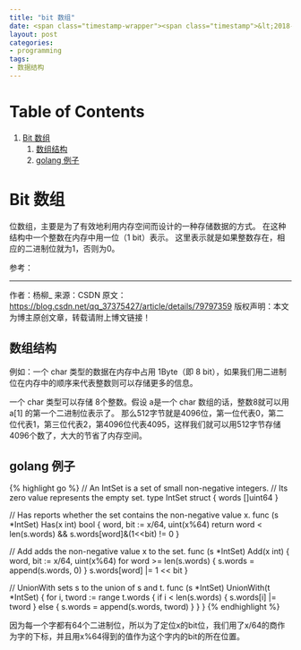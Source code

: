 ```yaml
---
title: "bit 数组"
date: <span class="timestamp-wrapper"><span class="timestamp">&lt;2018-12-14 Fri 16:35&gt;</span></span>
layout: post
categories: 
- programming
tags: 
- 数据结构
---
```


# Table of Contents

1.  [Bit 数组](#orgaf5af7e)
    1.  [数组结构](#orga4d049b)
    2.  [golang 例子](#org2a1ad9f)


<a id="orgaf5af7e"></a>

# Bit 数组

位数组，主要是为了有效地利用内存空间而设计的一种存储数据的方式。
在这种结构中一个整数在内存中用一位（1 bit）表示。
这里表示就是如果整数存在，相应的二进制位就为1，否则为0。

参考：

---

作者：杨柳\_ 
来源：CSDN 
原文：<https://blog.csdn.net/qq_37375427/article/details/79797359> 
版权声明：本文为博主原创文章，转载请附上博文链接！


<a id="orga4d049b"></a>

## 数组结构

例如：一个 char 类型的数据在内存中占用 1Byte（即 8 bit），如果我们用二进制位在内存中的顺序来代表整数则可以存储更多的信息。

一个 char 类型可以存储 8个整数。假设 a是一个 char 数组的话，整数8就可以用 a[1] 的第一个二进制位表示了。
那么512字节就是4096位，第一位代表0，第二位代表1，第三位代表2，第4096位代表4095，这样我们就可以用512字节存储4096个数了，大大的节省了内存空间。


<a id="org2a1ad9f"></a>

## golang 例子

{% highlight go %}
// An IntSet is a set of small non-negative integers.
// Its zero value represents the empty set.
type IntSet struct {
    words []uint64
}

// Has reports whether the set contains the non-negative value x.
func (s *IntSet) Has(x int) bool {
    word, bit := x/64, uint(x%64)
    return word < len(s.words) && s.words[word]&(1<<bit) != 0
}

// Add adds the non-negative value x to the set.
func (s *IntSet) Add(x int) {
    word, bit := x/64, uint(x%64)
    for word >= len(s.words) {
        s.words = append(s.words, 0)
    }
    s.words[word] |= 1 << bit
}

// UnionWith sets s to the union of s and t.
func (s *IntSet) UnionWith(t *IntSet) {
    for i, tword := range t.words {
        if i < len(s.words) {
            s.words[i] |= tword
        } else {
            s.words = append(s.words, tword)
        }
    }
}
{% endhighlight %}

因为每一个字都有64个二进制位，所以为了定位x的bit位，我们用了x/64的商作为字的下标，并且用x%64得到的值作为这个字内的bit的所在位置。
